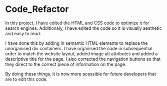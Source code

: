 # Code_Refactor

In this project, I have edited the HTML and CSS code to optimize it for search engines. Additionaly, I have edited the code so it is visually aesthetic and easy to read. 

I have done this by adding in semantic HTML elements to replace the unorganised div containers. I have organised the code in subsequential order to match the website layout, added image alt attributes and added a descriptive title for the page. I also corrected the navigation buttons so that they direct to the correct piece of information on the page. 

By doing these things, it is now more acessible for future developers that are to edit this code.  
